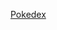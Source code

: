 [Pokedex](https://github.com/Marcoswinrar/pokedex/blob/main/src/assets/images/pokedex.png?raw=true)

